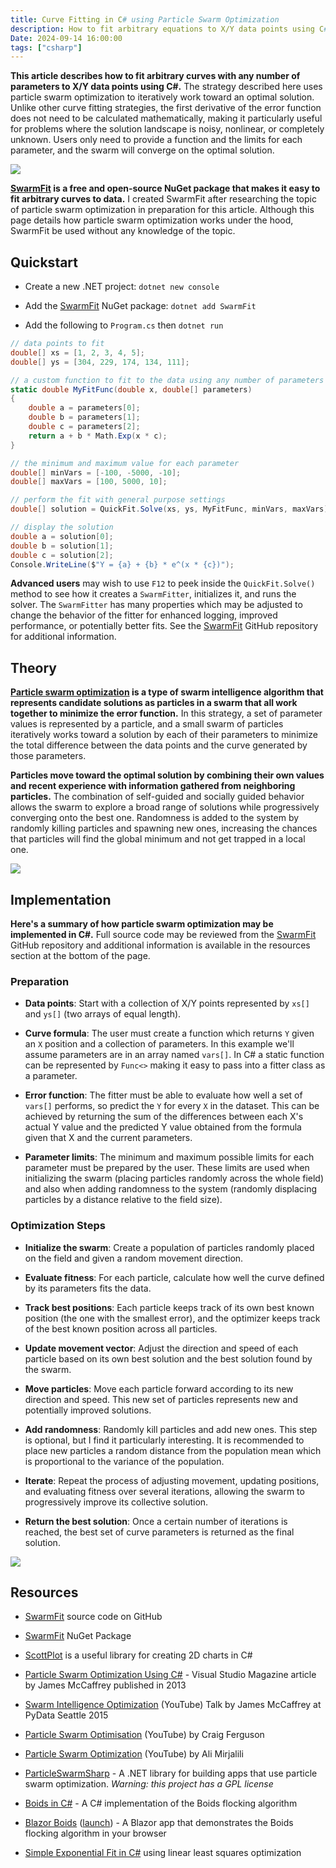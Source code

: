 ```yaml
---
title: Curve Fitting in C# using Particle Swarm Optimization
description: How to fit arbitrary equations to X/Y data points using C# and the SwarmFit package
Date: 2024-09-14 16:00:00
tags: ["csharp"]
---
```


**This article describes how to fit arbitrary curves with any number of parameters to X/Y data points using C#.** The strategy described here uses particle swarm optimization to iteratively work toward an optimal solution. Unlike other curve fitting strategies, the first derivative of the error function does not need to be calculated mathematically, making it particularly useful for problems where the solution landscape is noisy, nonlinear, or completely unknown. Users only need to provide a function and the limits for each parameter, and the swarm will converge on the optimal solution.

<img src='https://swharden.com/static/2024/09/14/fit2.gif' class='mx-auto my-4'>

**[SwarmFit](https://www.nuget.org/packages/SwarmFit/) is a free and open-source NuGet package that makes it easy to fit arbitrary curves to data.** I created SwarmFit after researching the topic of particle swarm optimization in preparation for this article. Although this page details how particle swarm optimization works under the hood, SwarmFit be used without any knowledge of the topic.

## Quickstart

* Create a new .NET project: `dotnet new console`

* Add the [SwarmFit](https://www.nuget.org/packages/SwarmFit/) NuGet package: `dotnet add SwarmFit`

* Add the following to `Program.cs` then `dotnet run`

```cs
// data points to fit
double[] xs = [1, 2, 3, 4, 5];
double[] ys = [304, 229, 174, 134, 111];

// a custom function to fit to the data using any number of parameters
static double MyFitFunc(double x, double[] parameters)
{
	double a = parameters[0];
	double b = parameters[1];
	double c = parameters[2];
	return a + b * Math.Exp(x * c);
}

// the minimum and maximum value for each parameter
double[] minVars = [-100, -5000, -10];
double[] maxVars = [100, 5000, 10];

// perform the fit with general purpose settings
double[] solution = QuickFit.Solve(xs, ys, MyFitFunc, minVars, maxVars);

// display the solution
double a = solution[0];
double b = solution[1];
double c = solution[2];
Console.WriteLine($"Y = {a} + {b} * e^(x * {c})");
```

**Advanced users** may wish to use `F12` to peek inside the `QuickFit.Solve()` method to see how it creates a `SwarmFitter`, initializes it, and runs the solver. The `SwarmFitter` has many properties which may be adjusted to change the behavior of the fitter for enhanced logging, improved performance, or potentially better fits. See the [SwarmFit](https://github.com/swharden/SwarmFit) GitHub repository for additional information.

## Theory

**[Particle swarm optimization](https://en.wikipedia.org/wiki/Particle_swarm_optimization) is a type of swarm intelligence algorithm that represents candidate solutions as particles in a swarm that all work together to minimize the error function.** In this strategy, a set of parameter values is represented by a particle, and a small swarm of particles iteratively works toward a solution by each of their parameters to minimize the total difference between the data points and the curve generated by those parameters.

**Particles move toward the optimal solution by combining their own values and recent experience with information gathered from neighboring particles.** The combination of self-guided and socially guided behavior allows the swarm to explore a broad range of solutions while progressively converging onto the best one. Randomness is added to the system by randomly killing particles and spawning new ones, increasing the chances that particles will find the global minimum and not get trapped in a local one. 

<img src='https://swharden.com/static/2024/09/14/fit5.gif' class='mx-auto my-5'>

## Implementation

**Here's a summary of how particle swarm optimization may be implemented in C#.** Full source code may be reviewed from the [SwarmFit](https://github.com/swharden/SwarmFit) GitHub repository and additional information is available in the resources section at the bottom of the page.

### Preparation

* **Data points**: Start with a collection of X/Y points represented by `xs[]` and `ys[]` (two arrays of equal length).

* **Curve formula**: The user must create a function which returns `Y` given an `X` position and a collection of parameters. In this example we'll assume parameters are in an array named `vars[]`. In C# a static function can be represented by `Func<>` making it easy to pass into a fitter class as a parameter.

* **Error function**: The fitter must be able to evaluate how well a set of `vars[]` performs, so predict the `Y` for every `X` in the dataset. This can be achieved by returning the sum of the differences between each X's actual Y value and the predicted Y value obtained from the formula given that X and the current parameters.

* **Parameter limits**: The minimum and maximum possible limits for each parameter must be prepared by the user. These limits are used when initializing the swarm (placing particles randomly across the whole field) and also when adding randomness to the system (randomly displacing particles by a distance relative to the field size).

### Optimization Steps

- **Initialize the swarm**: Create a population of particles randomly placed on the field and given a random movement direction.

- **Evaluate fitness**: For each particle, calculate how well the curve defined by its parameters fits the data.

- **Track best positions**: Each particle keeps track of its own best known position (the one with the smallest error), and the optimizer keeps track of the best known position across all particles.

- **Update movement vector**: Adjust the direction and speed of each particle based on its own best solution and the best solution found by the swarm.

- **Move particles**: Move each particle forward according to its new direction and speed. This new set of particles represents new and potentially improved solutions.

- **Add randomness**: Randomly kill particles and add new ones. This step is optional, but I find it particularly interesting. It is recommended to place new particles a random distance from the population mean which is proportional to the variance of the population.

- **Iterate**: Repeat the process of adjusting movement, updating positions, and evaluating fitness over several iterations, allowing the swarm to progressively improve its collective solution.

- **Return the best solution**: Once a certain number of iterations is reached, the best set of curve parameters is returned as the final solution.

<img src='https://swharden.com/static/2024/09/14/fit11.gif' class='mx-auto my-5'>

## Resources

* [SwarmFit](https://github.com/swharden/SwarmFit) source code on GitHub

* [SwarmFit](https://www.nuget.org/packages/SwarmFit/) NuGet Package

* [ScottPlot](https://scottplot.net/) is a useful library for creating 2D charts in C#

* [Particle Swarm Optimization Using C#](https://visualstudiomagazine.com/Articles/2013/11/01/Particle-Swarm-Optimization.aspx) - Visual Studio Magazine article by James McCaffrey published in 2013

* [Swarm Intelligence Optimization](https://www.youtube.com/watch?v=bVDX_UwthZI) (YouTube) Talk by James McCaffrey at PyData Seattle 2015

* [Particle Swarm Optimisation](https://www.youtube.com/watch?v=DzcZ6bP4FGw) (YouTube) by Craig Ferguson

* [Particle Swarm Optimization](https://www.youtube.com/watch?v=JhgDMAm-imI) (YouTube) by Ali Mirjalili

* [ParticleSwarmSharp](https://sites.google.com/view/particleswarmsharp) - A .NET library for building apps that use particle swarm optimization. _Warning: this project has a GPL license_

* [Boids in C#](https://swharden.com/csdv/simulations/boids/) - A C# implementation of the Boids flocking algorithm

* [Blazor Boids](https://swharden.com/blog/2021-01-08-blazor-boids/) ([launch](https://swharden.com/static/2021/01/08/app/)) - A Blazor app that demonstrates the Boids flocking algorithm in your browser

* [Simple Exponential Fit in C#](https://swharden.com/blog/2024-08-24-exponential-fit-csharp/) using linear least squares optimization
